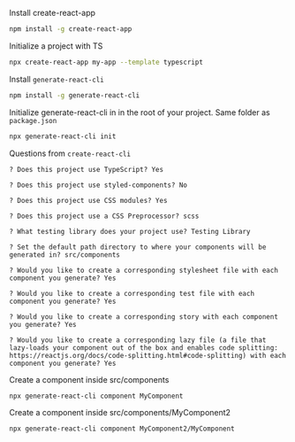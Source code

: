 Install create-react-app
```sh
npm install -g create-react-app
```

Initialize a project with TS 
```sh
npx create-react-app my-app --template typescript
```

Install `generate-react-cli`
```sh
npm install -g generate-react-cli 
```

Initialize generate-react-cli in in the root of your project. Same folder as `package.json`
```sh
npx generate-react-cli init 
```

Questions from `create-react-cli`
```
? Does this project use TypeScript? Yes

? Does this project use styled-components? No

? Does this project use CSS modules? Yes

? Does this project use a CSS Preprocessor? scss

? What testing library does your project use? Testing Library

? Set the default path directory to where your components will be generated in? src/components

? Would you like to create a corresponding stylesheet file with each component you generate? Yes

? Would you like to create a corresponding test file with each component you generate? Yes

? Would you like to create a corresponding story with each component you generate? Yes

? Would you like to create a corresponding lazy file (a file that lazy-loads your component out of the box and enables code splitting: 
https://reactjs.org/docs/code-splitting.html#code-splitting) with each component you generate? Yes
```

Create a component inside src/components 
```sh
npx generate-react-cli component MyComponent
```

Create a component inside src/components/MyComponent2 
```sh
npx generate-react-cli component MyComponent2/MyComponent
```

